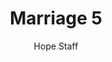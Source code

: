 ---
image: /assets/img/kl/kl_marriage_5.png
title: Marriage 5
number: 5
categories:
  - Meditations
  - Moments
  - Marriage
author: Hope Staff
notes: Marriage 5
embed: >-
  <iframe style="border-radius:12px" src="https://open.spotify.com/embed/episode/5SKdTv4EL26pjEZXI6bXON?utm_source=generator" width="100%" height="352" frameBorder="0" allowfullscreen="" allow="autoplay; clipboard-write; encrypted-media; fullscreen; picture-in-picture" loading="lazy"></iframe>
transcript: >-
  SOME LINES OF TEXT START HERE
---